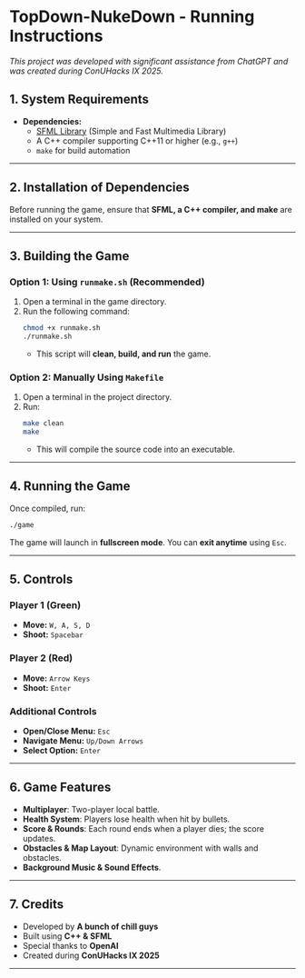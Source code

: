 # **TopDown-NukeDown - Running Instructions**

*This project was developed with significant assistance from ChatGPT and was created during ConUHacks IX 2025.*

## **1. System Requirements**
- **Dependencies:**
  - [SFML Library](https://www.sfml-dev.org/) (Simple and Fast Multimedia Library)
  - A C++ compiler supporting C++11 or higher (e.g., `g++`)
  - `make` for build automation

---

## **2. Installation of Dependencies**
Before running the game, ensure that **SFML, a C++ compiler, and make** are installed on your system.

---

## **3. Building the Game**
### **Option 1: Using `runmake.sh` (Recommended)**
1. Open a terminal in the game directory.
2. Run the following command:
   ```sh
   chmod +x runmake.sh
   ./runmake.sh
   ```
   - This script will **clean, build, and run** the game.

### **Option 2: Manually Using `Makefile`**
1. Open a terminal in the project directory.
2. Run:
   ```sh
   make clean
   make
   ```
   - This will compile the source code into an executable.

---

## **4. Running the Game**
Once compiled, run:
```sh
./game
```

The game will launch in **fullscreen mode**. You can **exit anytime** using `Esc`.

---

## **5. Controls**
### **Player 1 (Green)**
- **Move:** `W, A, S, D`
- **Shoot:** `Spacebar`

### **Player 2 (Red)**
- **Move:** `Arrow Keys`
- **Shoot:** `Enter`

### **Additional Controls**
- **Open/Close Menu:** `Esc`
- **Navigate Menu:** `Up/Down Arrows`
- **Select Option:** `Enter`

---

## **6. Game Features**
- **Multiplayer**: Two-player local battle.
- **Health System**: Players lose health when hit by bullets.
- **Score & Rounds**: Each round ends when a player dies; the score updates.
- **Obstacles & Map Layout**: Dynamic environment with walls and obstacles.
- **Background Music & Sound Effects**.

---


## **7. Credits**
- Developed by **A bunch of chill guys**
- Built using **C++ & SFML**
- Special thanks to **OpenAI**
- Created during **ConUHacks IX 2025**

---
